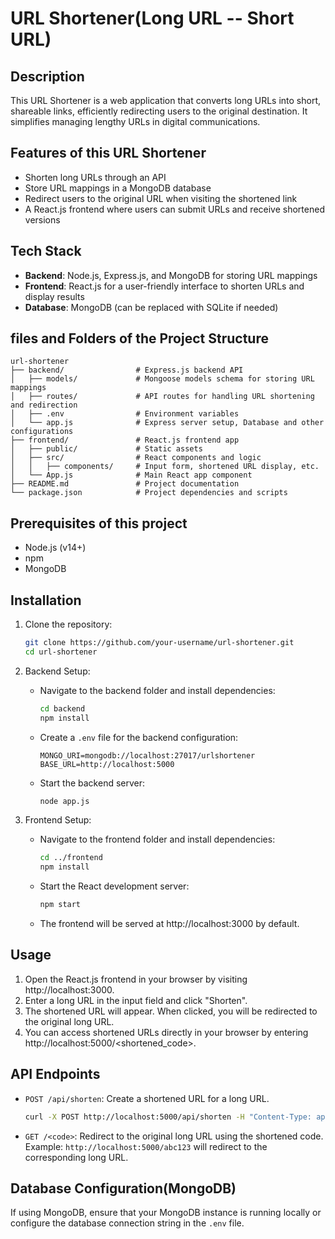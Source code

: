 # URL Shortener(Long URL -- Short URL)

## Description

This URL Shortener is a web application that converts long URLs into short, shareable links, efficiently redirecting users to the original destination. It simplifies managing lengthy URLs in digital communications.
## Features of this URL Shortener

- Shorten long URLs through an API
- Store URL mappings in a MongoDB database
- Redirect users to the original URL when visiting the shortened link
- A React.js frontend where users can submit URLs and receive shortened versions

## Tech Stack

- **Backend**: Node.js, Express.js, and MongoDB for storing URL mappings
- **Frontend**: React.js for a user-friendly interface to shorten URLs and display results
- **Database**: MongoDB (can be replaced with SQLite if needed)

## files and Folders of the Project Structure

```
url-shortener
├── backend/                # Express.js backend API
│   ├── models/             # Mongoose models schema for storing URL mappings
│   ├── routes/             # API routes for handling URL shortening and redirection
│   ├── .env                # Environment variables
│   └── app.js              # Express server setup, Database and other configurations
├── frontend/               # React.js frontend app
│   ├── public/             # Static assets
│   ├── src/                # React components and logic
│   │   ├── components/     # Input form, shortened URL display, etc.
│   └── App.js              # Main React app component
├── README.md               # Project documentation
└── package.json            # Project dependencies and scripts
```

## Prerequisites of this project

- Node.js (v14+)
- npm
- MongoDB

## Installation

1. Clone the repository:
   ```bash
   git clone https://github.com/your-username/url-shortener.git
   cd url-shortener
   ```

2. Backend Setup:
   - Navigate to the backend folder and install dependencies:
     ```bash
     cd backend
     npm install
     ```
   - Create a `.env` file for the backend configuration:
     ```env
     MONGO_URI=mongodb://localhost:27017/urlshortener
     BASE_URL=http://localhost:5000
     ```
   - Start the backend server:
     ```bash
     node app.js
     ```

3. Frontend Setup:
   - Navigate to the frontend folder and install dependencies:
     ```bash
     cd ../frontend
     npm install
     ```
   - Start the React development server:
     ```bash
     npm start
     ```
   - The frontend will be served at http://localhost:3000 by default.

## Usage

1. Open the React.js frontend in your browser by visiting http://localhost:3000.
2. Enter a long URL in the input field and click "Shorten".
3. The shortened URL will appear. When clicked, you will be redirected to the original long URL.
4. You can access shortened URLs directly in your browser by entering http://localhost:5000/<shortened_code>.

## API Endpoints

- `POST /api/shorten`: Create a shortened URL for a long URL.
  ```bash
  curl -X POST http://localhost:5000/api/shorten -H "Content-Type: application/json" -d '{"longUrl": "https://example.com"}'
  ```

- `GET /<code>`: Redirect to the original long URL using the shortened code.
  Example: `http://localhost:5000/abc123` will redirect to the corresponding long URL.

## Database Configuration(MongoDB)

If using MongoDB, ensure that your MongoDB instance is running locally or configure the database connection string in the `.env` file.


